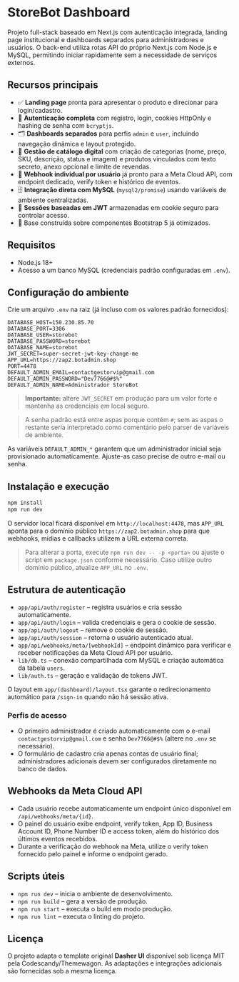 # StoreBot Dashboard

Projeto full-stack baseado em Next.js com autenticação integrada, landing page institucional e dashboards separados para administradores e usuários. O back-end utiliza rotas API do próprio Next.js com Node.js e MySQL, permitindo iniciar rapidamente sem a necessidade de serviços externos.

## Recursos principais

- ✅ **Landing page** pronta para apresentar o produto e direcionar para login/cadastro.
- 🔐 **Autenticação completa** com registro, login, cookies HttpOnly e hashing de senha com `bcryptjs`.
- 🗂️ **Dashboards separados** para perfis `admin` e `user`, incluindo navegação dinâmica e layout protegido.
- 🛒 **Gestão de catálogo digital** com criação de categorias (nome, preço, SKU, descrição, status e imagem) e produtos vinculados com texto secreto, anexo opcional e limite de revendas.
- 📡 **Webhook individual por usuário** já pronto para a Meta Cloud API, com endpoint dedicado, verify token e histórico de eventos.
- 🗄️ **Integração direta com MySQL** (`mysql2/promise`) usando variáveis de ambiente centralizadas.
- 🍪 **Sessões baseadas em JWT** armazenadas em cookie seguro para controlar acesso.
- 🎨 Base construída sobre componentes Bootstrap 5 já otimizados.

## Requisitos

- Node.js 18+
- Acesso a um banco MySQL (credenciais padrão configuradas em `.env`).

## Configuração do ambiente

Crie um arquivo `.env` na raiz (já incluso com os valores padrão fornecidos):

```env
DATABASE_HOST=150.230.85.70
DATABASE_PORT=3306
DATABASE_USER=storebot
DATABASE_PASSWORD=storebot
DATABASE_NAME=storebot
JWT_SECRET=super-secret-jwt-key-change-me
APP_URL=https://zap2.botadmin.shop
PORT=4478
DEFAULT_ADMIN_EMAIL=contactgestorvip@gmail.com
DEFAULT_ADMIN_PASSWORD="Dev7766@#$%"
DEFAULT_ADMIN_NAME=Administrador StoreBot
```

> **Importante:** altere `JWT_SECRET` em produção para um valor forte e mantenha as credenciais em local seguro.

> A senha padrão está entre aspas porque contém `#`; sem as aspas o restante seria interpretado como comentário pelo parser de variáveis de ambiente.

As variáveis `DEFAULT_ADMIN_*` garantem que um administrador inicial seja provisionado automaticamente. Ajuste-as caso precise de outro e-mail ou senha.

## Instalação e execução

```bash
npm install
npm run dev
```

O servidor local ficará disponível em `http://localhost:4478`, mas `APP_URL` aponta para o domínio público `https://zap2.botadmin.shop` para que webhooks, mídias e callbacks utilizem a URL externa correta.

> Para alterar a porta, execute `npm run dev -- -p <porta>` ou ajuste o script em `package.json` conforme necessário. Caso utilize outro domínio público, atualize `APP_URL` no `.env`.

## Estrutura de autenticação

- `app/api/auth/register` – registra usuários e cria sessão automaticamente.
- `app/api/auth/login` – valida credenciais e gera o cookie de sessão.
- `app/api/auth/logout` – remove o cookie de sessão.
- `app/api/auth/session` – retorna o usuário autenticado atual.
- `app/api/webhooks/meta/[webhookId]` – endpoint dinâmico para verificar e receber notificações da Meta Cloud API por usuário.
- `lib/db.ts` – conexão compartilhada com MySQL e criação automática da tabela `users`.
- `lib/auth.ts` – geração e validação de tokens JWT.

O layout em `app/(dashboard)/layout.tsx` garante o redirecionamento automático para `/sign-in` quando não há sessão ativa.

### Perfis de acesso

- O primeiro administrador é criado automaticamente com o e-mail `contactgestorvip@gmail.com` e senha `Dev7766@#$%` (altere no `.env` se necessário).
- O formulário de cadastro cria apenas contas de usuário final; administradores adicionais devem ser configurados diretamente no banco de dados.

## Webhooks da Meta Cloud API

- Cada usuário recebe automaticamente um endpoint único disponível em `/api/webhooks/meta/{id}`.
- O painel do usuário exibe endpoint, verify token, App ID, Business Account ID, Phone Number ID e access token, além do histórico dos últimos eventos recebidos.
- Durante a verificação do webhook na Meta, utilize o verify token fornecido pelo painel e informe o endpoint gerado.

## Scripts úteis

- `npm run dev` – inicia o ambiente de desenvolvimento.
- `npm run build` – gera a versão de produção.
- `npm run start` – executa o build em modo produção.
- `npm run lint` – executa o linting do projeto.

## Licença

O projeto adapta o template original **Dasher UI** disponível sob licença MIT pela Codescandy/Themewagon. As adaptações e integrações adicionais são fornecidas sob a mesma licença.
